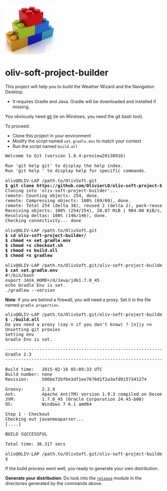 ![project-builder](./build.system.jpg "Project Builder") 
# oliv-soft-project-builder
This project will help you to build the Weather Wizard and the Navigation Desktop.
- It requires Gradle and Java. Gradle will be downloaded and installed if missing.

You obviously need [git](https://help.github.com/articles/set-up-git/) (ie on Windows, you need the git bash tool).

To proceed:

- Clone this project in your environment
- Modify the script named `set.gradle.env` to match your context
- Run the script named `build.all`

<pre>
Welcome to Git (version 1.8.4-preview20130916)

Run 'git help git' to display the help index.
Run 'git help <command>' to display help for specific commands.

oliv@OLIV-LAP /path.to/OlivSoft.git
<b>$ git clone https://github.com/OlivierLD/oliv-soft-project-builder.git</b>
Cloning into 'oliv-soft-project-builder'...
remote: Counting objects: 254, done.
remote: Compressing objects: 100% (69/69), done.
remote: Total 254 (delta 38), reused 2 (delta 2), pack-reused 182Receiving objects:  75% (191/254), 20.62 MiB | 971.00 KiB/s
Receiving objects: 100% (254/254), 20.87 MiB | 984.00 KiB/s, done.
Resolving deltas: 100% (146/146), done.
Checking connectivity... done

oliv@OLIV-LAP /path.to/OlivSoft.git
<b>$ cd oliv-soft-project-builder/
$ chmod +x set.gradle.env
$ chmod +x checkout.sh
$ chmod +x build.all
$ chmod +x gradlew</b>

oliv@OLIV-LAP /path.to/OlivSoft.git/oliv-soft-project-builder (master)
<b>$ cat set.gradle.env</b>
#!/bin/bash
export JAVA_HOME=/d/Java/jdk1.7.0_45
echo Gradle Env is set.
./gradlew --version
</pre>
<b>Note</b>: If you are behind a firewall, you will need a proxy. Set it in the file named `gradle.properties`.
<pre>
oliv@OLIV-LAP /path.to/OlivSoft.git/oliv-soft-project-builder (master)
<b>$ ./build.all</b>
Do you need a proxy (say n if you don't know) ? [n]|y >n
Unsetting git proxies
Setting env
Gradle Env is set.

------------------------------------------------------------
Gradle 2.3
------------------------------------------------------------

Build time:   2015-02-16 05:09:33 UTC
Build number: none
Revision:     586be72bf6e3df1ee7676d1f2a3afd9157341274

Groovy:       2.3.9
Ant:          Apache Ant(TM) version 1.9.3 compiled on December 23 2013
JVM:          1.7.0_45 (Oracle Corporation 24.45-b08)
OS:           Windows 7 6.1 amd64

Step 1 - Checkout
Checking out javanmeaparser...
[....]

BUILD SUCCESSFUL

Total time: 36.317 secs

oliv@OLIV-LAP /path.to/OlivSoft.git/oliv-soft-project-builder (master)
$
</pre>

If the build process went well, you ready to generate your own distribution.

**Generate your distribution**:
Do look into the [`release`](https://github.com/OlivierLD/release) module in the directories generated by the commands above.
